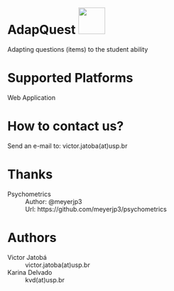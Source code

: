 # AdapQuest <img src="https://github.com/victorjatoba/AdapQuest/blob/master/WebContent/resources/img/logo.png" width="60" />

Adapting questions (items) to the student ability

# Supported Platforms
Web Application

# How to contact us?
Send an e-mail to: victor.jatoba(at)usp.br

# Thanks

<dl>
  <dt> Psychometrics </dt>
  <dd>Author: @meyerjp3</dd>
  <dd>Url: https://github.com/meyerjp3/psychometrics</dd>
</dl>

# Authors

<dl>
  <dt>Victor Jatobá</dt>
  <dd>victor.jatoba(at)usp.br</dd>
  
  <dt>Karina Delvado</dt>
  <dd>kvd(at)usp.br</dd>
</dl>
